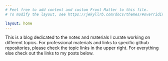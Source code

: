 ```yaml
---
# Feel free to add content and custom Front Matter to this file.
# To modify the layout, see https://jekyllrb.com/docs/themes/#overriding-theme-defaults

layout: home
---
```

This is a blog dedicated to the notes and materials I curate working on different topics. For professional materials and links to specific github repositories, please check the topic links in the upper right. For everything else check out the links to my posts below. 
